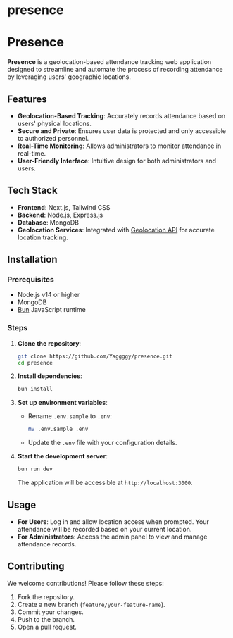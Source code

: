 # presence

# Presence

**Presence** is a geolocation-based attendance tracking web application designed to streamline and automate the process of recording attendance by leveraging users' geographic locations.

## Features

- **Geolocation-Based Tracking**: Accurately records attendance based on users' physical locations.
- **Secure and Private**: Ensures user data is protected and only accessible to authorized personnel.
- **Real-Time Monitoring**: Allows administrators to monitor attendance in real-time.
- **User-Friendly Interface**: Intuitive design for both administrators and users.

## Tech Stack

- **Frontend**: Next.js, Tailwind CSS
- **Backend**: Node.js, Express.js
- **Database**: MongoDB
- **Geolocation Services**: Integrated with [Geolocation API](https://developer.mozilla.org/en-US/docs/Web/API/Geolocation_API) for accurate location tracking.

## Installation

### Prerequisites

- Node.js v14 or higher
- MongoDB
- [Bun](https://bun.sh/) JavaScript runtime

### Steps

1. **Clone the repository**:

   ```bash
   git clone https://github.com/Yaggggy/presence.git
   cd presence
   ```

2. **Install dependencies**:

   ```bash
   bun install
   ```

3. **Set up environment variables**:

   - Rename `.env.sample` to `.env`:

     ```bash
     mv .env.sample .env
     ```

   - Update the `.env` file with your configuration details.

4. **Start the development server**:

   ```bash
   bun run dev
   ```

   The application will be accessible at `http://localhost:3000`.

## Usage

- **For Users**: Log in and allow location access when prompted. Your attendance will be recorded based on your current location.
- **For Administrators**: Access the admin panel to view and manage attendance records.

## Contributing

We welcome contributions! Please follow these steps:

1. Fork the repository.
2. Create a new branch (`feature/your-feature-name`).
3. Commit your changes.
4. Push to the branch.
5. Open a pull request.


